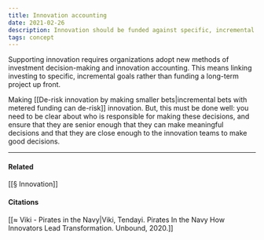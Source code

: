 ```yaml
---
title: Innovation accounting
date: 2021-02-26
description: Innovation should be funded against specific, incremental goals.
tags: concept
---
```


Supporting innovation requires organizations adopt new methods of investment decision-making and innovation accounting. This means linking investing to specific, incremental goals rather than funding a long-term project up front.

Making [[De-risk innovation by making smaller bets|incremental bets with metered funding can de-risk]] innovation. But, this must be done well: you need to be clear about who is responsible for making these decisions, and ensure that they are senior enough that they can make meaningful decisions and that they are close enough to the innovation teams to make good decisions. 

---
#### Related
[[§ Innovation]]

#### Citations
[[≈ Viki - Pirates in the Navy|Viki, Tendayi. Pirates In the Navy How Innovators Lead Transformation. Unbound, 2020.]]
